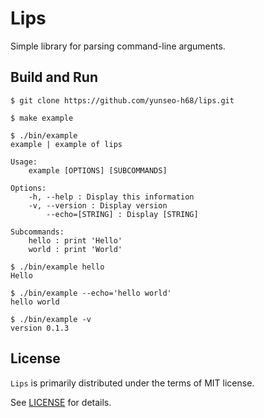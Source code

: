 # Lips

Simple library for parsing command-line arguments.

## Build and Run

```
$ git clone https://github.com/yunseo-h68/lips.git

$ make example

$ ./bin/example
example | example of lips

Usage:
	example [OPTIONS] [SUBCOMMANDS]

Options:
	-h, --help : Display this information
	-v, --version : Display version
	    --echo=[STRING] : Display [STRING]

Subcommands:
	hello : print 'Hello'
	world : print 'World'

$ ./bin/example hello
Hello

$ ./bin/example --echo='hello world'
hello world

$ ./bin/example -v
version 0.1.3

```

## License

`Lips` is primarily distributed under the terms of MIT license.

See [LICENSE](./LICENSE) for details.
